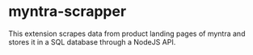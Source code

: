 # myntra-scrapper
This extension scrapes data from product landing pages of myntra and stores it in a SQL database through a NodeJS API.
